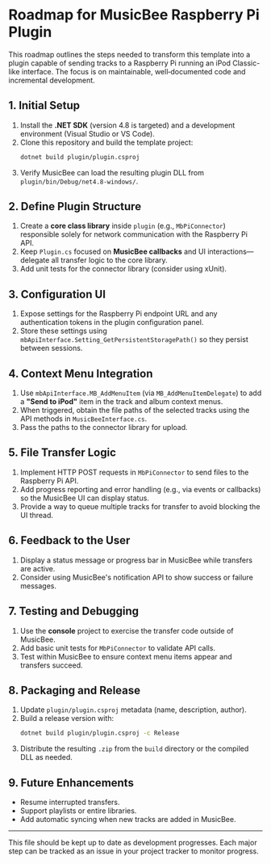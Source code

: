 # Roadmap for MusicBee Raspberry Pi Plugin

This roadmap outlines the steps needed to transform this template into a plugin capable of sending tracks to a Raspberry Pi running an iPod Classic-like interface. The focus is on maintainable, well‑documented code and incremental development.

## 1. Initial Setup

1. Install the **.NET SDK** (version 4.8 is targeted) and a development environment (Visual Studio or VS Code).
2. Clone this repository and build the template project:
   ```bash
   dotnet build plugin/plugin.csproj
   ```
3. Verify MusicBee can load the resulting plugin DLL from `plugin/bin/Debug/net4.8-windows/`.

## 2. Define Plugin Structure

1. Create a **core class library** inside `plugin` (e.g., `MbPiConnector`) responsible solely for network communication with the Raspberry Pi API.
2. Keep `Plugin.cs` focused on **MusicBee callbacks** and UI interactions—delegate all transfer logic to the core library.
3. Add unit tests for the connector library (consider using xUnit).

## 3. Configuration UI

1. Expose settings for the Raspberry Pi endpoint URL and any authentication tokens in the plugin configuration panel.
2. Store these settings using `mbApiInterface.Setting_GetPersistentStoragePath()` so they persist between sessions.

## 4. Context Menu Integration

1. Use `mbApiInterface.MB_AddMenuItem` (via `MB_AddMenuItemDelegate`) to add a **"Send to iPod"** item in the track and album context menus.
2. When triggered, obtain the file paths of the selected tracks using the API methods in `MusicBeeInterface.cs`.
3. Pass the paths to the connector library for upload.

## 5. File Transfer Logic

1. Implement HTTP POST requests in `MbPiConnector` to send files to the Raspberry Pi API.
2. Add progress reporting and error handling (e.g., via events or callbacks) so the MusicBee UI can display status.
3. Provide a way to queue multiple tracks for transfer to avoid blocking the UI thread.

## 6. Feedback to the User

1. Display a status message or progress bar in MusicBee while transfers are active.
2. Consider using MusicBee's notification API to show success or failure messages.

## 7. Testing and Debugging

1. Use the **console** project to exercise the transfer code outside of MusicBee.
2. Add basic unit tests for `MbPiConnector` to validate API calls.
3. Test within MusicBee to ensure context menu items appear and transfers succeed.

## 8. Packaging and Release

1. Update `plugin/plugin.csproj` metadata (name, description, author).
2. Build a release version with:
   ```bash
   dotnet build plugin/plugin.csproj -c Release
   ```
3. Distribute the resulting `.zip` from the `build` directory or the compiled DLL as needed.

## 9. Future Enhancements

- Resume interrupted transfers.
- Support playlists or entire libraries.
- Add automatic syncing when new tracks are added in MusicBee.

---

This file should be kept up to date as development progresses. Each major step can be tracked as an issue in your project tracker to monitor progress.
